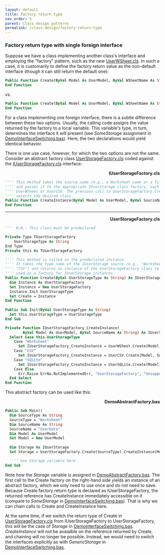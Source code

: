 ```yaml
---
layout: default
title: Factory return type
nav_order: 5
parent: Class design patterns
permalink: /class-design/factory-return-type
---
```


### Factory return type with single foreign interface

Suppose we have a class implementing another class's interface and employing the "factory" pattern, such as the new [UserWSheet.cls][UserWSheetI.cls]. In such a case, it is customarily to define the factory return value as the non-default interface (though it can still return the default one):

```vb
Public Function Create(ByVal Model As UserModel, ByVal WSheetName As String) As IUserStorage
End Function
```

vs.

```vb
Public Function Create(ByVal Model As UserModel, ByVal WSheetName As String) As UserWSheet
End Function
```

For a class implementing one foreign interface, there is a subtle difference between these two options. Usually, the calling code assigns the value returned by the factory to a local variable. This variable's type, in turn, determines the interface it will present (see *SomeStorage* assignment in [DemoInterfaceSwitching.bas][]). Here, the two declarations would yield identical behavior.

There is one use case, however, for which the two options are not the same. Consider an abstract factory class [UserStorageFactory.cls](#UserStorageFactory.cls) coded against the [IUserStorageFactory.cls](#IUserStorageFactory.cls) interface:

<a name="IUserStorageFactory.cls"></a>
<p align="right"><b>IUserStorageFactory.cls</b></p>

```vb
'''' This method takes the source name (e.g., a Worksheet name or a file name)
'''' and passes it to the appropriate IUserStorage class factory, such as
'''' UserWSheet or UserCSV. The previous call to UserStorageFactory.Create
'''' selects the desired class.
Public Function CreateInstance(ByVal Model As UserModel, ByVal SourceName As String) As IUserStorage
End Function
```

___

<a name="UserStorageFactory.cls"></a>
<p align="right"><b>UserStorageFactory.cls</b></p>

```vb
'''' N.B.: This class must be predeclared

Private Type TUserStorageFactory
	UserStorageType As String
End Type
Private this As TUserStorageFactory

'''' This method is called on the predeclared instance.
'''' It takes the type name of the IUserStorage source (e.g., "Worksheet" or
'''' "CSV") and returns an instance of the UserStorageFactory class to be
'''' used as a factory for IUserStorage instances.
Public Function Create(ByVal UserStorageType As String) As IUserStorageFactory
  Dim Instance As UserStorageFactory
  Set Instance = New UserStorageFactory
  Instance.Init UserStorageType
  Set Create = Instance
End Function
  
Public Sub Init(ByVal UserStorageType As String)
  Set this.UserStorageType = UserStorageType
End Sub

Private Function IUserStorageFactory_CreateInstance( _
        ByVal Model As UserModel, ByVal SourceName As String) As IUserStorage
  Select Case this.UserStorageType
    Case "Worksheet"
      Set IUserStorageFactory_CreateInstance = UserWSheet.Create(Model, SourceName)
    Case "CSV"
      Set IUserStorageFactory_CreateInstance = UserCSV.Create(Model, SourceName)
    Case "SQLite"
      Set IUserStorageFactory_CreateInstance = UserSQLite.Create(Model, SourceName)
    Case Else
      Err.Raise ErrNo.NotImplementedErr, "UserStorageFactory", "Unsupported source"
  End Select
End Function
```

This abstract factory can be used like this:

<a name="DemoAbstractFactory.bas"></a>
<p align="right"><b>DemoAbstractFactory.bas</b></p>

```vb
Public Sub Main()
  Dim SourceType As String
  SourceType = "Worksheet"
  Dim SourceName As String
  SourceName = "UserData"
  Dim Model As UserModel
  Set Model = New UserModel
  
  Dim Storage As IUserStorage
  Set Storage = UserStorageFactory.Create(SourceType).CreateInstance(Model, SourceName)

  '''' Use Storage variable here
End Sub
```

Note how the *Storage* variable is assigned in [DemoAbstractFactory.bas](#DemoAbstractFactory.bas). The first call to the Create factory on the right-hand side yields an instance of an abstract factory, which we only need to use once and do not need to save. Because Create factory return type is declared as IUserStorageFactory, the returned reference has CreateInstance immediately accessible on it (compare to *SomeStorage* in [DemoInterfaceSwitching.bas][]). That is why we can chain calls to Create and CreateInstance here.

At the same time, if we switch the return type of Create in [UserStorageFactory.cls](#UserStorageFactory.cls) from IUserStorageFactory to UserStorageFactory, this will be the case of *Storage* in [DemoInterfaceSwitching.bas][]. *CreateInstance* will not be avaialble on the reference returned by Create, and chaining will no longer be possible. Instead, we would need to switch the interfaces explicitly as with *GenericStorage* in [DemoInterfaceSwitching.bas][].



[UserWSheetI.cls]: https://pchemguy.github.io/ContactEditor/class-design/intro-to-interfaces#UserWSheetI.cls
[DemoInterfaceSwitching.bas]: https://pchemguy.github.io/ContactEditor/class-design/interface-switching#DemoInterfaceSwitching.bas
